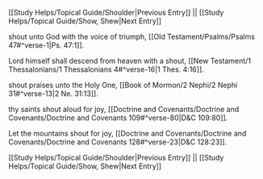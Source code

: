 [[Study Helps/Topical Guide/Shoulder|Previous Entry]]  ||  [[Study Helps/Topical Guide/Show, Shew|Next Entry]]

 shout unto God with the voice of triumph, [[Old Testament/Psalms/Psalms 47#^verse-1|Ps. 47:1]].

 Lord himself shall descend from heaven with a shout, [[New Testament/1 Thessalonians/1 Thessalonians 4#^verse-16|1 Thes. 4:16]].

 shout praises unto the Holy One, [[Book of Mormon/2 Nephi/2 Nephi 31#^verse-13|2 Ne. 31:13]].

 thy saints shout aloud for joy, [[Doctrine and Covenants/Doctrine and Covenants/Doctrine and Covenants 109#^verse-80|D&C 109:80]].

 Let the mountains shout for joy, [[Doctrine and Covenants/Doctrine and Covenants/Doctrine and Covenants 128#^verse-23|D&C 128:23]].

[[Study Helps/Topical Guide/Shoulder|Previous Entry]]  ||  [[Study Helps/Topical Guide/Show, Shew|Next Entry]]